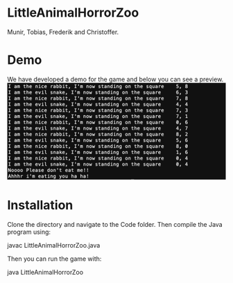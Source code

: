 # LittleAnimalHorrorZoo

Munir, Tobias, Frederik and Christoffer.

# Demo

We have developed a demo for the game and below you can see a preview.
![alt text](https://github.com/Tobiasmidskards/LittleAnimalHorrorZoo/blob/master/Report/img.png)

# Installation
Clone the directory and navigate to the Code folder. Then compile the Java program using:

javac LittleAnimalHorrorZoo.java

Then you can run the game with:

java LittleAnimalHorrorZoo
